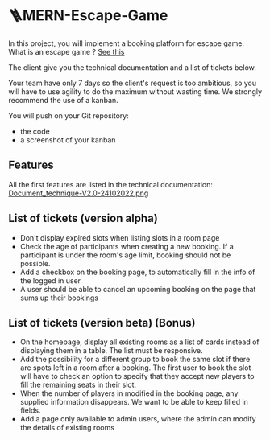 # 🪜MERN-Escape-Game

In this project, you will implement a booking platform for escape game. What is an escape game ? [See this](https://fr.wikipedia.org/wiki/Jeu_d%27%C3%A9vasion)

The client give you the technical documentation and a list of tickets below.

Your team have only 7 days so the client's request is too ambitious, so you will have to use agility to do the maximum without wasting time.
We strongly recommend the use of a kanban.

You will push on your Git repository:

 * the code
 * a screenshot of your kanban

## Features 

   All the first features are listed in the technical documentation: [Document_technique-V2.0-24102022.png](https://github.com/Matrice-io/MERN-Escape-Game/Document_technique-V2.0-24102022.pdf)
  
## List of tickets (version alpha)

 - Don't display expired slots when listing slots in a room page
 - Check the age of participants when creating a new booking. If a participant is under the room's age limit, booking should not be possible.
 - Add a checkbox on the booking page, to automatically fill in the info of the logged in user
 - A user should be able to cancel an upcoming booking on the page that sums up their bookings

## List of tickets (version beta) (Bonus)

 - On the homepage, display all existing rooms as a list of cards instead of displaying them in a table. The list must be responsive.
 - Add the possibility for a different group to book the same slot if there are spots left in a room after a booking. The first user to book the slot will have to check an option to specify that they accept new players to fill the remaining seats in their slot.
 - When the number of players in modified in the booking page, any supplied information disappears. We want to be able to keep filled in fields.
 - Add a page only available to admin users, where the admin can modify the details of existing rooms
